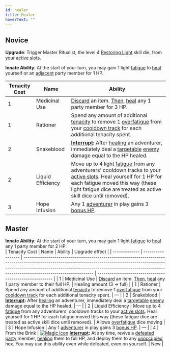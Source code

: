 ```yaml
---
id: healer
title: Healer
hoverText: ""
---
```


## Novice

**Upgrade**: Trigger Master Ritualist, the level 4 [Restoring Light](/docs/adventurer/skill-lines/mage/restoring-light) skill die, from your [active slots](/docs/glossary/active-slot).

**Innate Ability**: At the start of your turn, you may gain 1 light [fatigue](/docs/glossary/fatigue) to [heal](/docs/glossary/healing) yourself or an [adjacent](/docs/glossary/adjacent) party member for 1 HP.

| Tenacity Cost | Name              | Ability                                                                                                                                                                                                                                                                          |
| ------------- | ----------------- | -------------------------------------------------------------------------------------------------------------------------------------------------------------------------------------------------------------------------------------------------------------------------------- |
| 1             | Medicinal Use     | [Discard](/docs/glossary/discard) an item. [Then](/docs/glossary/then), [heal](/docs/glossary/healing) any 1 party member for 3 HP.                                                                                                                                              |
| 1             | Rationer          | Spend any amount of additional [tenacity](/docs/glossary/tenacity) to remove 1 [overfatigue](/docs/glossary/fatigue) from your [cooldown track](/docs/glossary/cooldown-track) for each additional tenacity spent.                                                               |
| 2             | Snakeblood        | **[Interrupt](/docs/glossary/interrupt):** After [healing](/docs/glossary/healing) an adventurer, immediately deal a [targetable](/docs/glossary/targetable) [enemy](/docs/glossary/enemy) damage equal to the HP healed.                                                        |
| 2             | Liquid Efficiency | Move up to 4 light [fatigue](/docs/glossary/fatigue) from any adventurers' cooldown tracks to your [active slots](/docs/glossary/active-slot). Heal yourself for 1 HP for each fatigue moved this way (these light fatigue dice are treated as active skill dice until removed). |
| 3             | Hope Infusion     | Any 1 [adventurer](/docs/glossary/adventurer) in play gains 3 [bonus HP](/docs/glossary/bonus-hp).                                                                                                                                                                               |

## Master

**Innate Ability**: At the start of your turn, you may gain 1 light [fatigue](/docs/glossary/fatigue) to [heal](/docs/glossary/healing) any 1 party member for 2 HP.  
| Tenacity Cost | Name | Ability | Upgrade effect |
| ------------- | ----------------- | ---------------------------------------------------------------------------------------------------------------------------------------------------------------------------------------------------------------------------------------------------------------------------- | -------------------------------------------------------- |
| 1 | Medicinal Use | [Discard](/docs/glossary/discard) an item. [Then](/docs/glossary/then), [heal](/docs/glossary/healing) any 1 party member to their full HP. | Healing amount (3 → full) |
| 1 | Rationer | Spend any amount of additional [tenacity](/docs/glossary/tenacity) to remove 1 [overfatigue](/docs/glossary/fatigue) from your [cooldown track](/docs/glossary/cooldown-track) for each additional tenacity spent. | — |
| 2 | Snakeblood | **[Interrupt](/docs/glossary/interrupt):** After [healing](/docs/glossary/healing) an adventurer, immediately deal a [targetable](/docs/glossary/targetable) [enemy](/docs/glossary/enemy) damage equal to the HP healed. | — |
| 2 | Liquid Efficiency | Move up to 4 [fatigue](/docs/glossary/fatigue) from any adventurers' cooldown tracks to your [active slots](/docs/glossary/active-slot). Heal yourself for 1 HP for each fatigue moved this way (these fatigue dice are treated as active skill dice until removed). | Allows [overfatigue](/docs/glossary/fatigue) dice moving |
| 3 | Hope Infusion | Any 1 [adventurer](/docs/glossary/adventurer) in play gains 3 [bonus HP](/docs/glossary/bonus-hp). | — |
| 4 | From the Brink | [<img src="/icons/magic.svg" alt="Magic Icon" className="icon-svg" />](/docs/battles/battle-forms/magic) **[Interrupt](/docs/glossary/interrupt):** At any time, revive a [defeated](/docs/glossary/defeated) [party](/docs/glossary/party) member, [healing](/docs/glossary/healing) them to full HP, and deploy them to any [unoccupied](/docs/glossary/occupied) hex. You may use this ability even while defeated, even on yourself. | New |
